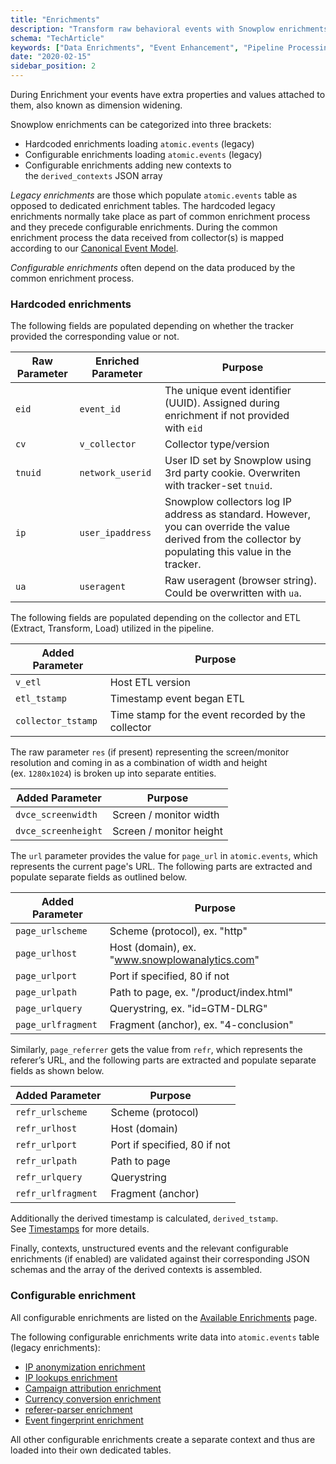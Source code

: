 ```yaml
---
title: "Enrichments"
description: "Transform raw behavioral events with Snowplow enrichments to add context, validation, and business logic."
schema: "TechArticle"
keywords: ["Data Enrichments", "Event Enhancement", "Pipeline Processing", "Data Transformation", "Analytics Enhancement", "Event Processing"]
date: "2020-02-15"
sidebar_position: 2
---
```


During Enrichment your events have extra properties and values attached to them, also known as dimension widening.

Snowplow enrichments can be categorized into three brackets:

- Hardcoded enrichments loading `atomic.events` (legacy)
- Configurable enrichments loading `atomic.events` (legacy)
- Configurable enrichments adding new contexts to the `derived_contexts` JSON array

_Legacy enrichments_ are those which populate `atomic.events` table as opposed to dedicated enrichment tables. The hardcoded legacy enrichments normally take place as part of common enrichment process and they precede configurable enrichments. During the common enrichment process the data received from collector(s) is mapped according to our [Canonical Event Model](/docs/fundamentals/canonical-event/index.md).

_Configurable enrichments_ often depend on the data produced by the common enrichment process.

### Hardcoded enrichments

The following fields are populated depending on whether the tracker provided the corresponding value or not.

| Raw Parameter | Enriched Parameter | Purpose                                                                                                                                                 |
| ------------- | ------------------ | ------------------------------------------------------------------------------------------------------------------------------------------------------- |
| `eid`         | `event_id`         | The unique event identifier (UUID). Assigned during enrichment if not provided with `eid`                                                               |
| `cv`          | `v_collector`      | Collector type/version                                                                                                                                  |
| `tnuid`       | `network_userid`   | User ID set by Snowplow using 3rd party cookie. Overwriten with tracker-set `tnuid`.                                                                    |
| `ip`          | `user_ipaddress`   | Snowplow collectors log IP address as standard. However, you can override the value derived from the collector by populating this value in the tracker. |
| `ua`          | `useragent`        | Raw useragent (browser string). Could be overwritten with `ua`.                                                                                         |

The following fields are populated depending on the collector and ETL (Extract, Transform, Load) utilized in the pipeline.

| Added Parameter    | Purpose                                            |
| ------------------ | -------------------------------------------------- |
| `v_etl`            | Host ETL version                                   |
| `etl_tstamp`       | Timestamp event began ETL                          |
| `collector_tstamp` | Time stamp for the event recorded by the collector |

The raw parameter `res` (if present) representing the screen/monitor resolution and coming in as a combination of width and height (ex. `1280x1024`) is broken up into separate entities.

| Added Parameter     | Purpose                 |
| ------------------- | ----------------------- |
| `dvce_screenwidth`  | Screen / monitor width  |
| `dvce_screenheight` | Screen / monitor height |

The `url` parameter provides the value for `page_url` in `atomic.events`, which represents the current page's URL. The following parts are extracted and populate separate fields as outlined below.

| Added Parameter    | Purpose                                        |
| ------------------ | ---------------------------------------------- |
| `page_urlscheme`   | Scheme (protocol), ex. "http"                  |
| `page_urlhost`     | Host (domain), ex. "www.snowplowanalytics.com" |
| `page_urlport`     | Port if specified, 80 if not                   |
| `page_urlpath`     | Path to page, ex. "/product/index.html"        |
| `page_urlquery`    | Querystring, ex. "id=GTM-DLRG"                 |
| `page_urlfragment` | Fragment (anchor), ex. "4-conclusion"          |

Similarly, `page_referrer` gets the value from `refr`, which represents the referer’s URL, and the following parts are extracted and populate separate fields as shown below.

| Added Parameter    | Purpose                      |
| ------------------ | ---------------------------- |
| `refr_urlscheme`   | Scheme (protocol)            |
| `refr_urlhost`     | Host (domain)                |
| `refr_urlport`     | Port if specified, 80 if not |
| `refr_urlpath`     | Path to page                 |
| `refr_urlquery`    | Querystring                  |
| `refr_urlfragment` | Fragment (anchor)            |

Additionally the derived timestamp is calculated, `derived_tstamp`. See [Timestamps](/docs/events/timestamps/index.md) for more details.

Finally, contexts, unstructured events and the relevant configurable enrichments (if enabled) are validated against their corresponding JSON schemas and the array of the derived contexts is assembled.

### Configurable enrichment

All configurable enrichments are listed on the [Available Enrichments](/docs/pipeline/enrichments/available-enrichments/index.md) page.

The following configurable enrichments write data into `atomic.events` table (legacy enrichments):

- [IP anonymization enrichment](/docs/pipeline/enrichments/available-enrichments/ip-anonymization-enrichment/index.md)
- [IP lookups enrichment](/docs/pipeline/enrichments/available-enrichments/ip-lookup-enrichment/index.md)
- [Campaign attribution enrichment](/docs/pipeline/enrichments/available-enrichments/campaign-attribution-enrichment/index.md)
- [Currency conversion enrichment](/docs/pipeline/enrichments/available-enrichments/currency-conversion-enrichment/index.md)
- [referer-parser enrichment](/docs/pipeline/enrichments/available-enrichments/referrer-parser-enrichment/index.md)
- [Event fingerprint enrichment](/docs/pipeline/enrichments/available-enrichments/event-fingerprint-enrichment/index.md)

All other configurable enrichments create a separate context and thus are loaded into their own dedicated tables.
